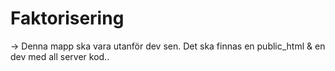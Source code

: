 # Faktorisering

-> Denna mapp ska vara utanför dev sen. Det ska finnas en public_html & en dev med all server kod..